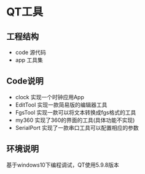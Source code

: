 # QT工具

## 工程结构
* code 源代码
* app  工具集

## Code说明
* clock  		实现一个时钟应用App
* EditTool  	实现一款简易版的编辑器工具
* FgsTool		实现一款可以将文本转换成fgs格式的工具
* my360			实现了360的界面的工具(具体功能不实现)
* SerialPort	实现了一款串口工具可以配置相应的参数

## 环境说明
基于windows10下编程调试，QT使用5.9.8版本
